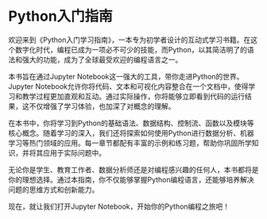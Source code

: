 # Python入门指南

欢迎来到《Python入门学习指南》，一本专为初学者设计的互动式学习书籍。在这个数字化时代，编程已成为一项必不可少的技能，而Python，以其简洁明了的语法和强大的功能，成为了全球最受欢迎的编程语言之一。

本书旨在通过Jupyter Notebook这一强大的工具，带你走进Python的世界。Jupyter Notebook允许你将代码、文本和可视化内容整合在一个文档中，使得学习和教学过程更加直观和互动。通过实际操作，你将能够立即看到代码的运行结果，这不仅增强了学习体验，也加深了对概念的理解。

在本书中，你将学习到Python的基础语法、数据结构、控制流、函数以及模块等核心概念。随着学习的深入，我们还将探索如何使用Python进行数据分析、机器学习等热门领域的应用。每一章节都配有丰富的示例和练习题，帮助你巩固所学知识，并将其应用于实际问题中。

无论你是学生、教育工作者、数据分析师还是对编程感兴趣的任何人，本书都将是你的理想选择。通过本指南，你不仅能够掌握Python编程语言，还能够培养解决问题的思维方式和创新能力。

现在，就让我们打开Jupyter Notebook，开始你的Python编程之旅吧！